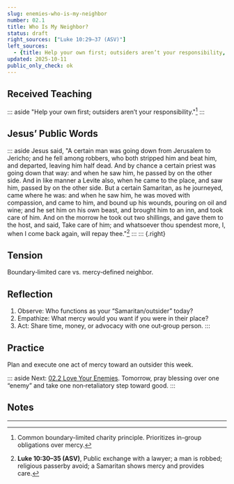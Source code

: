 ```yaml
---
slug: enemies-who-is-my-neighbor
number: 02.1
title: Who Is My Neighbor?
status: draft
right_sources: ["Luke 10:29–37 (ASV)"]
left_sources:
  - {title: Help your own first; outsiders aren’t your responsibility, type: paraphrase, permission: none}
updated: 2025-10-11
public_only_check: ok
---
```


## Received Teaching

::: aside
"Help your own first; outsiders aren’t your responsibility."[^10]
:::

## Jesus’ Public Words

::: aside
Jesus said, "A certain man was going down from Jerusalem to Jericho; and he fell among robbers, who both stripped him and beat him, and departed, leaving him half dead. And by chance a certain priest was going down that way: and when he saw him, he passed by on the other side. And in like manner a Levite also, when he came to the place, and saw him, passed by on the other side. But a certain Samaritan, as he journeyed, came where he was: and when he saw him, he was moved with compassion, and came to him, and bound up his wounds, pouring on oil and wine; and he set him on his own beast, and brought him to an inn, and took care of him. And on the morrow he took out two shillings, and gave them to the host, and said, Take care of him; and whatsoever thou spendest more, I, when I come back again, will repay thee."[^11]
:::
::: {.right}

## Tension

Boundary‑limited care vs. mercy‑defined neighbor.

## Reflection

1. Observe: Who functions as your “Samaritan/outsider” today?
2. Empathize: What mercy would you want if you were in their place?
3. Act: Share time, money, or advocacy with one out‑group person.
:::

## Practice

Plan and execute one act of mercy toward an outsider this week.

::: aside
Next: [02.2 Love Your Enemies](./SPREAD_02.md). Tomorrow, pray blessing over one “enemy” and take one non‑retaliatory step toward good.
:::

## Notes

---

[^10]: Common boundary-limited charity principle. Prioritizes in-group obligations over mercy.
[^11]: **Luke 10:30–35 (ASV)**, Public exchange with a lawyer; a man is robbed; religious passerby avoid; a Samaritan shows mercy and provides care.
